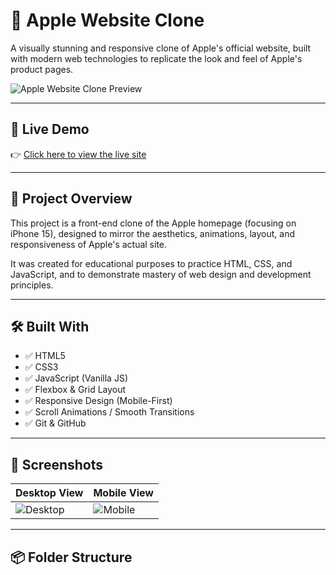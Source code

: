 # 🍎 Apple Website Clone

A visually stunning and responsive clone of Apple's official website, built with modern web technologies to replicate the look and feel of Apple's product pages.

![Apple Website Clone Preview](https://github.com/iam-rbaskey/Apple_Iphone15_Clone/assets/your-image-path/preview.png)

---

## 🔗 Live Demo

👉 [Click here to view the live site](https://your-live-demo-link.com)

---

## 📁 Project Overview

This project is a front-end clone of the Apple homepage (focusing on iPhone 15), designed to mirror the aesthetics, animations, layout, and responsiveness of Apple's actual site.

It was created for educational purposes to practice HTML, CSS, and JavaScript, and to demonstrate mastery of web design and development principles.

---

## 🛠️ Built With

- ✅ HTML5
- ✅ CSS3
- ✅ JavaScript (Vanilla JS)
- ✅ Flexbox & Grid Layout
- ✅ Responsive Design (Mobile-First)
- ✅ Scroll Animations / Smooth Transitions
- ✅ Git & GitHub

---

## 📸 Screenshots

| Desktop View | Mobile View |
|--------------|-------------|
| ![Desktop](https://github.com/iam-rbaskey/Apple_Iphone15_Clone/assets/your-image-path/desktop.png) | ![Mobile](https://github.com/iam-rbaskey/Apple_Iphone15_Clone/assets/your-image-path/mobile.png) |

---

## 📦 Folder Structure

